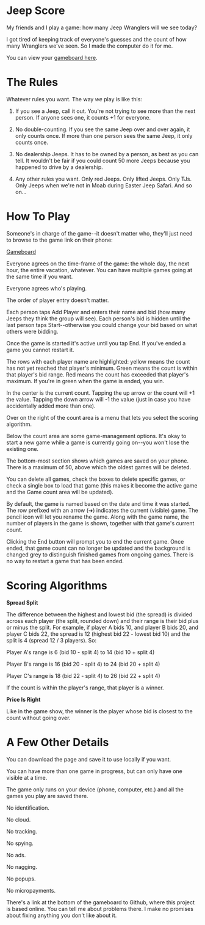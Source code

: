 Jeep Score
==========

My friends and I play a game:  how many Jeep Wranglers will we see today?

I got tired of keeping track of everyone's guesses and the count of how many
Wranglers we've seen.  So I made the computer do it for me.

You can view your [gameboard here](https://paxunix.github.io/jeepscore/jeepscore.html).


The Rules
=========

Whatever rules you want.  The way _we_ play is like this:

1. If you see a Jeep, call it out.  You're not trying to see more than the
   next person.  If anyone sees one, it counts +1 for everyone.

2. No double-counting.  If you see the same Jeep over and over again, it
   only counts once.  If more than one person sees the same Jeep, it only
   counts once.

3. No dealership Jeeps.  It has to be owned by a person, as best as you can
   tell.  It wouldn't be fair if you could count 50 more Jeeps because you
   happened to drive by a dealership.

4. Any other rules you want.  Only red Jeeps.  Only lifted Jeeps.  Only TJs.
   Only Jeeps when we're not in Moab during Easter Jeep Safari.  And so
   on...


How To Play
===========

Someone's in charge of the game--it doesn't matter who, they'll just need to
browse to the game link on their phone:

[Gameboard](https://paxunix.github.io/jeepscore/jeepscore.html)

Everyone agrees on the time-frame of the game:  the whole day, the next
hour, the entire vacation, whatever.  You can have multiple games going at
the same time if you want.

Everyone agrees who's playing.

The order of player entry doesn't matter.

Each person taps Add Player and enters their name and bid (how many Jeeps
they think the group will see).  Each person's bid is hidden until the last
person taps Start--otherwise you could change your bid based on what
others were bidding.

Once the game is started it's active until you tap End.  If you've ended a
game you cannot restart it.

The rows with each player name are highlighted:  yellow means the count has
not yet reached that player's minimum.  Green means the count is within that
player's bid range.  Red means the count has exceeded that player's maximum.
If you're in green when the game is ended, you win.

In the center is the current count.  Tapping the up arrow or the count will
+1 the value.  Tapping the down arrow will -1 the value (just in case you
have accidentally added more than one).

Over on the right of the count area is a menu that lets you select the
scoring algorithm.

Below the count area are some game-management options.  It's okay to start a
new game while a game is currently going on--you won't lose the existing
one.

The bottom-most section shows which games are saved on your phone.  There is
a maximum of 50, above which the oldest games will be deleted.

You can delete all games, check the boxes to delete specific games, or check
a single box to load that game (this makes it become the active game and the
Game count area will be updated).

By default, the game is named based on the date and time it was started.
The row prefixed with an arrow (➔) indicates the current (visible) game.
The pencil icon will let you rename the game.  Along with the game name, the
number of players in the game is shown, together with that game's current
count.

Clicking the End button will prompt you to end the current game.  Once
ended, that game count can no longer be updated and the background is
changed grey to distinguish finished games from ongoing games.  There is no
way to restart a game that has been ended.


Scoring Algorithms
==================

**Spread Split**

The difference between the highest and lowest bid (the spread) is divided
across each player (the split, rounded down) and their range is their bid
plus or minus the split.  For example, if player A bids 10, and player B
bids 20, and player C bids 22, the spread is 12 (highest bid 22 - lowest
bid 10) and the split is 4 (spread 12 / 3 players).  So:

Player A's range is 6 (bid 10 - split 4) to 14 (bid 10 + split 4)

Player B's range is 16 (bid 20 - split 4) to 24 (bid 20 + split 4)

Player C's range is 18 (bid 22 - split 4) to 26 (bid 22 + split 4)

If the count is within the player's range, that player is a winner.

**Price Is Right**

Like in the game show, the winner is the player whose bid is closest
to the count without going over.


A Few Other Details
============

You can download the page and save it to use locally if you want.

You can have more than one game in progress, but can only have one visible
at a time.

The game only runs on your device (phone, computer, etc.) and all the games
you play are saved there.

No identification.

No cloud.

No tracking.

No spying.

No ads.

No nagging.

No popups.

No micropayments.

There's a link at the bottom of the gameboard to Github, where this project
is based online.  You can tell me about problems there.  I make no promises
about fixing anything you don't like about it.
